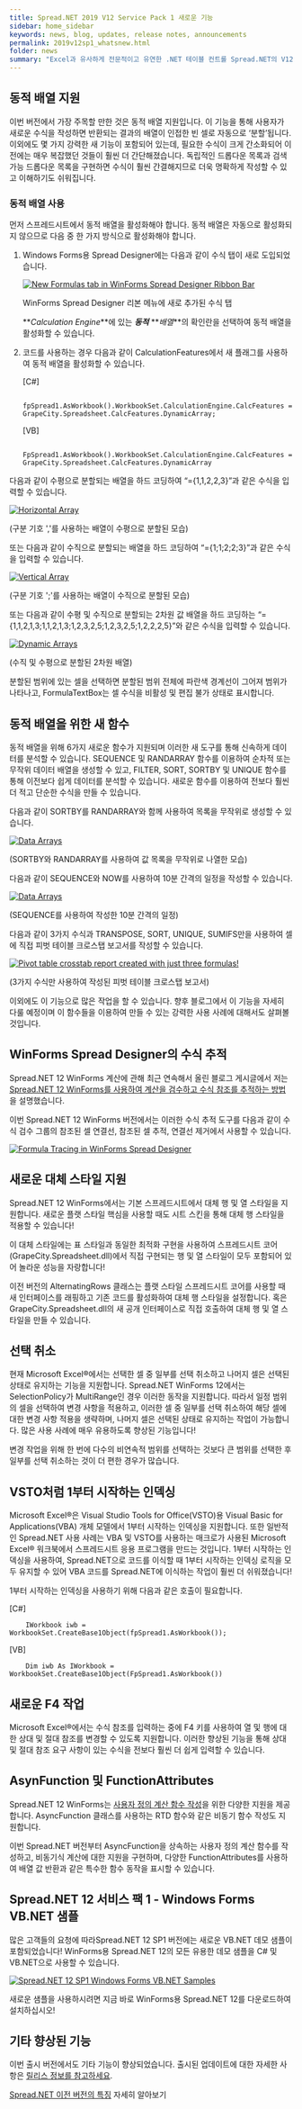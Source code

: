 ```yaml
---
title: Spread.NET 2019 V12 Service Pack 1 새로운 기능
sidebar: home_sidebar
keywords: news, blog, updates, release notes, announcements
permalink: 2019v12sp1_whatsnew.html
folder: news
summary: "Excel과 유사하게 전문적이고 유연한 .NET 테이블 컨트롤 Spread.NET의 V12 Service Pack 1이 출시되었습니다!"
---
```


## 동적 배열 지원

이번 버전에서 가장 주목할 만한 것은 동적 배열 지원입니다. 이 기능을 통해 사용자가 새로운 수식을 작성하면 반환되는 결과의 배열이 인접한 빈 셀로 자동으로 ‘분할’됩니다. 이외에도 몇 가지 강력한 새 기능이 포함되어 있는데, 필요한 수식이 크게 간소화되어 이전에는 매우 복잡했던 것들이 훨씬 더 간단해졌습니다.
독립적인 드롭다운 목록과 검색 가능 드롭다운 목록을 구현하면 수식이 훨씬 간결해지므로 더욱 명확하게 작성할 수 있고 이해하기도 쉬워집니다.

### 동적 배열 사용

먼저 스프레드시트에서 동적 배열을 활성화해야 합니다. 동적 배열은 자동으로 활성화되지 않으므로 다음 중 한 가지 방식으로 활성화해야 합니다.

1. Windows Forms용 Spread Designer에는 다음과 같이 수식 탭이 새로 도입되었습니다.

    [![New Formulas tab in WinForms Spread Designer Ribbon Bar](https://gccontent.blob.core.windows.net/gccontent/blogs/spread/20190513-spread-net-sp-1/1.png "New Formulas tab in WinForms Spread Designer Ribbon Bar")](https://www.grapecity.com/blogs/spread-net-2019-v1-sp-1#)

    WinForms Spread Designer 리본 메뉴에 새로 추가된 수식 탭

    **_Calculation Engine_**에 있는 **_동적_** **_배열_**의 확인란을 선택하여 동적 배열을 활성화할 수 있습니다.

2. 코드를 사용하는 경우 다음과 같이 CalculationFeatures에서 새 플래그를 사용하여 동적 배열을 활성화할 수 있습니다.

    [C#]
    ```
        fpSpread1.AsWorkbook().WorkbookSet.CalculationEngine.CalcFeatures = GrapeCity.Spreadsheet.CalcFeatures.DynamicArray;
    ```

    [VB]
    ```
        FpSpread1.AsWorkbook().WorkbookSet.CalculationEngine.CalcFeatures = GrapeCity.Spreadsheet.CalcFeatures.DynamicArray
    ```

다음과 같이 수평으로 분할되는 배열을 하드 코딩하여 “={1,1,2,2,3}”과 같은 수식을 입력할 수 있습니다.

[![Horizontal Array](https://gccontent.blob.core.windows.net/gccontent/blogs/spread/20190513-spread-net-sp-1/2.png "Horizontal array using ',' separator spilled horizontally")](https://www.grapecity.com/blogs/spread-net-2019-v1-sp-1#)

(구분 기호 ','를 사용하는 배열이 수평으로 분할된 모습)

또는 다음과 같이 수직으로 분할되는 배열을 하드 코딩하여 “={1;1;2;2;3}”과 같은 수식을 입력할 수 있습니다.

[![Vertical Array](https://gccontent.blob.core.windows.net/gccontent/blogs/spread/20190513-spread-net-sp-1/3.png "Vertical array using ';' separator spills vertically")](https://www.grapecity.com/blogs/spread-net-2019-v1-sp-1#)

(구분 기호 ';'를 사용하는 배열이 수직으로 분할된 모습)

또는 다음과 같이 수평 및 수직으로 분할되는 2차원 값 배열을 하드 코딩하는 “={1,1,2,1,3;1,1,2,1,3;1,2,3,2,5;1,2,3,2,5;1,2,2,2,5}”와 같은 수식을 입력할 수 있습니다.

[![Dynamic Arrays](https://gccontent.blob.core.windows.net/gccontent/blogs/spread/20190513-spread-net-sp-1/4.png "2-dimensional array spills both vertically and horizontally")](https://www.grapecity.com/blogs/spread-net-2019-v1-sp-1#)

(수직 및 수평으로 분할된 2차원 배열)

분할된 범위에 있는 셀을 선택하면 분할된 범위 전체에 파란색 경계선이 그어져 범위가 나타나고, FormulaTextBox는 셀 수식을 비활성 및 편집 불가 상태로 표시합니다.

## 동적 배열을 위한 새 함수

동적 배열을 위해 6가지 새로운 함수가 지원되며 이러한 새 도구를 통해 신속하게 데이터를 분석할 수 있습니다. SEQUENCE 및 RANDARRAY 함수를 이용하여 순차적 또는 무작위 데이터 배열을 생성할 수 있고, FILTER, SORT, SORTBY 및 UNIQUE 함수를 통해 이전보다 쉽게 데이터를 분석할 수 있습니다. 새로운 함수를 이용하여 전보다 훨씬 더 적고 단순한 수식을 만들 수 있습니다.

다음과 같이 SORTBY를 RANDARRAY와 함께 사용하여 목록을 무작위로 생성할 수 있습니다.

[![Data Arrays](https://gccontent.blob.core.windows.net/gccontent/blogs/spread/20190513-spread-net-sp-1/5.png "Randomize ordering for a list of values with SORTBY and RANDARRAY")](https://www.grapecity.com/blogs/spread-net-2019-v1-sp-1#)

(SORTBY와 RANDARRAY를 사용하여 값 목록을 무작위로 나열한 모습)

다음과 같이 SEQUENCE와 NOW를 사용하여 10분 간격의 일정을 작성할 수 있습니다.

[![Data Arrays](https://gccontent.blob.core.windows.net/gccontent/blogs/spread/20190513-spread-net-sp-1/6.png "Schedule every tem minutes using SEQUENCE")](https://www.grapecity.com/blogs/spread-net-2019-v1-sp-1#)

(SEQUENCE를 사용하여 작성한 10분 간격의 일정)

다음과 같이 3가지 수식과 TRANSPOSE, SORT, UNIQUE, SUMIFS만을 사용하여 셀에 직접 피벗 테이블 크로스탭 보고서를 작성할 수 있습니다.

[![Pivot table crosstab report created with just three formulas!](https://gccontent.blob.core.windows.net/gccontent/blogs/spread/20190513-spread-net-sp-1/7.png "Pivot table crosstab report created with just three formulas")](https://www.grapecity.com/blogs/spread-net-2019-v1-sp-1#)

(3가지 수식만 사용하여 작성된 피벗 테이블 크로스탭 보고서)

이외에도 이 기능으로 많은 작업을 할 수 있습니다. 향후 블로그에서 이 기능을 자세히 다룰 예정이며 이 함수들을 이용하여 만들 수 있는 강력한 사용 사례에 대해서도 살펴볼 것입니다.

## WinForms Spread Designer의 수식 추적

Spread.NET 12 WinForms 계산에 관해 최근 연속해서 올린 블로그 게시글에서 저는 [Spread.NET 12 WinForms를 사용하여 계산을 검수하고 수식 참조를 추적하는 방법](https://www.grapecity.com/blogs/spread-dot-net-calculation-part-four)을 설명했습니다.

이번 Spread.NET 12 WinForms 버전에서는 이러한 수식 추적 도구를 다음과 같이 수식 검수 그룹의 참조된 셀 연결선, 참조된 셀 추적, 연결선 제거에서 사용할 수 있습니다.

[ 
![Formula Tracing in WinForms Spread Designer](https://gccontent.blob.core.windows.net/gccontent/blogs/spread/20190513-spread-net-sp-1/8.png)](https://www.grapecity.com/blogs/spread-net-2019-v1-sp-1#)

## 새로운 대체 스타일 지원

Spread.NET 12 WinForms에서는 기본 스프레드시트에서 대체 행 및 열 스타일을 지원합니다. 새로운 플랫 스타일 핵심을 사용할 때도 시트 스킨을 통해 대체 행 스타일을 적용할 수 있습니다!

이 대체 스타일에는 표 스타일과 동일한 최적화 구현을 사용하여 스프레드시트 코어(GrapeCity.Spreadsheet.dll)에서 직접 구현되는 행 및 열 스타일이 모두 포함되어 있어 놀라운 성능을 자랑합니다!

이전 버전의 AlternatingRows 클래스는 플랫 스타일 스프레드시트 코어를 사용할 때 새 인터페이스를 래핑하고 기존 코드를 활성화하여 대체 행 스타일을 설정합니다. 혹은 GrapeCity.Spreadsheet.dll의 새 공개 인터페이스로 직접 호출하여 대체 행 및 열 스타일을 만들 수 있습니다.

## 선택 취소

현재 Microsoft Excel®에서는 선택한 셀 중 일부를 선택 취소하고 나머지 셀은 선택된 상태로 유지하는 기능을 지원합니다. Spread.NET WinForms 12에서는 SelectionPolicy가 MultiRange인 경우 이러한 동작을 지원합니다. 따라서 일정 범위의 셀을 선택하여 변경 사항을 적용하고, 이러한 셀 중 일부를 선택 취소하여 해당 셀에 대한 변경 사항 적용을 생략하며, 나머지 셀은 선택된 상태로 유지하는 작업이 가능합니다. 많은 사용 사례에 매우 유용하도록 향상된 기능입니다!

변경 작업을 위해 한 번에 다수의 비연속적 범위를 선택하는 것보다 큰 범위를 선택한 후 일부를 선택 취소하는 것이 더 편한 경우가 많습니다.

## VSTO처럼 1부터 시작하는 인덱싱

Microsoft Excel®은 Visual Studio Tools for Office(VSTO)용 Visual Basic for Applications(VBA) 개체 모델에서 1부터 시작하는 인덱싱을 지원합니다. 또한 일반적인 Spread.NET 사용 사례는 VBA 및 VSTO를 사용하는 매크로가 사용된 Microsoft Excel® 워크북에서 스프레드시트 응용 프로그램을 만드는 것입니다. 1부터 시작하는 인덱싱을 사용하여, Spread.NET으로 코드를 이식할 때 1부터 시작하는 인덱싱 로직을 모두 유지할 수 있어 VBA 코드를 Spread.NET에 이식하는 작업이 훨씬 더 쉬워졌습니다!

1부터 시작하는 인덱싱을 사용하기 위해 다음과 같은 호출이 필요합니다.

[C#]
```
    IWorkbook iwb = WorkbookSet.CreateBase1Object(fpSpread1.AsWorkbook());
```

[VB]
```
    Dim iwb As IWorkbook = WorkbookSet.CreateBase1Object(FpSpread1.AsWorkbook())
```

## 새로운 F4 작업

Microsoft Excel®에서는 수식 참조를 입력하는 중에 F4 키를 사용하여 열 및 행에 대한 상대 및 절대 참조를 변경할 수 있도록 지원합니다. 이러한 향상된 기능을 통해 상대 및 절대 참조 요구 사항이 있는 수식을 전보다 훨씬 더 쉽게 입력할 수 있습니다.

## AsynFunction 및 FunctionAttributes

Spread.NET 12 WinForms는 [사용자 정의 계산 함수 작성](https://www.grapecity.com/blogs/spread-dot-net-calculation-part-three)을 위한 다양한 지원을 제공합니다. AsyncFunction 클래스를 사용하는 RTD 함수와 같은 비동기 함수 작성도 지원합니다.

이번 Spread.NET 버전부터 AsyncFunction을 상속하는 사용자 정의 계산 함수를 작성하고, 비동기식 계산에 대한 지원을 구현하며, 다양한 FunctionAttributes를 사용하여 배열 값 반환과 같은 특수한 함수 동작을 표시할 수 있습니다.

## Spread.NET 12 서비스 팩 1 - Windows Forms VB.NET 샘플

많은 고객들의 요청에 따라Spread.NET 12 SP1 버전에는 새로운 VB.NET 데모 샘플이 포함되었습니다! WinForms용 Spread.NET 12의 모든 유용한 데모 샘플을 C# 및 VB.NET으로 사용할 수 있습니다.

[![Spread.NET 12 SP1 Windows Forms VB.NET Samples](https://gccontent.blob.core.windows.net/gccontent/blogs/spread/20190513-spread-net-sp-1/Spread.NET-12-SP1-Windows-Forms-VB.NET-Samples.jpg)](https://www.grapecity.com/blogs/spread-net-2019-v1-sp-1#)

새로운 샘플을 사용하시려면 지금 바로 WinForms용 Spread.NET 12를 다운로드하여 설치하십시오!

## 기타 향상된 기능

이번 출시 버전에서도 기타 기능이 향상되었습니다. 출시된 업데이트에 대한 자세한 사항은 [릴리스 정보를 참고하세요](http://help.grapecity.com/spread/SpreadNET12ReadMe/webframe.html#rnotes.html).

[Spread.NET 이전 버전의 특징](https://www.grapecity.co.kr/spread-winform/history) 자세히 알아보기